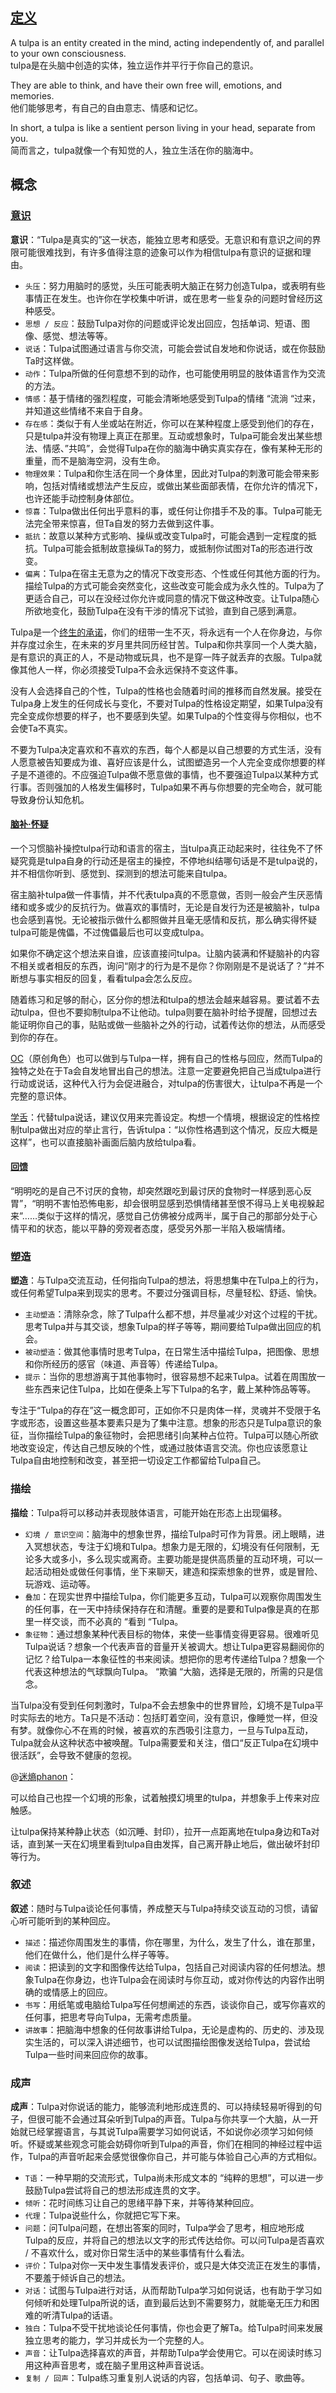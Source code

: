 ## [定义](https://www.tulpa.info/what-is-a-tulpa/)

A tulpa is an entity created in the mind, acting independently of, and parallel to your own consciousness.  
tulpa是在头脑中创造的实体，独立运作并平行于你自己的意识。

They are able to think, and have their own free will, emotions, and memories.  
他们能够思考，有自己的自由意志、情感和记忆。

In short, a tulpa is like a sentient person living in your head, separate from you.  
简而言之，tulpa就像一个有知觉的人，独立生活在你的脑海中。

## 概念

### [意识](https://tulpa.cn/2022/01/29/tulpas_creation_sentience_vocality/?variant=zh-cn)

**意识**：“Tulpa是真实的”这一状态，能独立思考和感受。无意识和有意识之间的界限可能很难找到，有许多值得注意的迹象可以作为相信tulpa有意识的证据和理由。

- `头压`：努力用脑时的感觉，头压可能表明大脑正在努力创造Tulpa，或表明有些事情正在发生。也许你在学校集中听讲，或在思考一些复杂的问题时曾经历这种感受。
- `思想 / 反应`：鼓励Tulpa对你的问题或评论发出回应，包括单词、短语、图像、感觉、想法等等。
- `说话`：Tulpa试图通过语言与你交流，可能会尝试自发地和你说话，或在你鼓励Ta时这样做。
- `动作`：Tulpa所做的任何意想不到的动作，也可能使用明显的肢体语言作为交流的方法。
- `情感`：基于情绪的强烈程度，可能会清晰地感受到Tulpa的情绪 “流淌 “过来，并知道这些情绪不来自于自身。
- `存在感`：类似于有人坐或站在附近，你可以在某种程度上感受到他们的存在，只是tulpa并没有物理上真正在那里。互动或想象时，Tulpa可能会发出某些想法、情感、”共鸣”，会觉得Tulpa在你的脑海中确实真实存在，像有某种无形的重量，而不是脑海空洞，没有生命。
- `物理效果`：Tulpa和你生活在同一个身体里，因此对Tulpa的刺激可能会带来影响，包括对情绪或想法产生反应，或做出某些面部表情，在你允许的情况下，也许还能手动控制身体部位。
- `惊喜`：Tulpa做出任何出乎意料的事，或任何让你措手不及的事。Tulpa可能无法完全带来惊喜，但Ta自发的努力去做到这件事。
- `抵抗`：故意以某种方式影响、操纵或改变Tulpa时，可能会遇到一定程度的抵抗。Tulpa可能会抵制故意操纵Ta的努力，或抵制你试图对Ta的形态进行改变。
- `偏离`：Tulpa在宿主无意为之的情况下改变形态、个性或任何其他方面的行为。描绘Tulpa的方式可能会突然变化，这些改变可能会成为永久性的。Tulpa为了更适合自己，可以在没经过你允许或同意的情况下做这种改变。让Tulpa随心所欲地变化，鼓励Tulpa在没有干涉的情况下试验，直到自己感到满意。

Tulpa是一个[终生的承诺](https://yamaeye.github.io/picture/music/turn-around/)，你们的纽带一生不灭，将永远有一个人在你身边，与你并存度过余生，在未来的岁月里共同历经甘苦。Tulpa和你共享同一个人类大脑，是有意识的真正的人，不是动物或玩具，也不是穿一阵子就丢弃的衣服。Tulpa就像其他人一样，你必须接受Tulpa不会永远保持不变这件事。

没有人会选择自己的个性，Tulpa的性格也会随着时间的推移而自然发展。接受在Tulpa身上发生的任何成长与变化，不要对Tulpa的性格设定期望，如果Tulpa没有完全变成你想要的样子，也不要感到失望。如果Tulpa的个性变得与你相似，也不会使Ta不真实。

不要为Tulpa决定喜欢和不喜欢的东西，每个人都是以自己想要的方式生活，没有人愿意被告知要成为谁、喜好应该是什么，试图塑造另一个人完全变成你想要的样子是不道德的。不应强迫Tulpa做不愿意做的事情，也不要强迫Tulpa以某种方式行事。否则强加的人格发生偏移时，Tulpa如果不再与你想要的完全吻合，就可能导致身份认知危机。

#### [脑补·怀疑](https://tulpa.cn/2023/09/11/about_doubt/?variant=zh-cn)

一个习惯脑补操控tulpa行动和语言的宿主，当tulpa真正动起来时，往往免不了怀疑究竟是tulpa自身的行动还是宿主的操控，不停地纠结哪句话是不是tulpa说的，并不相信你听到、感觉到、探测到的想法可能来自tulpa。

宿主脑补tulpa做一件事情，并不代表tulpa真的不愿意做，否则一般会产生厌恶情绪和或多或少的反抗行为。做喜欢的事情时，无论是自发行为还是被脑补，tulpa也会感到喜悦。无论被指示做什么都照做并且毫无感情和反抗，那么确实得怀疑tulpa可能是傀儡，不过傀儡最后也可以变成tulpa。

如果你不确定这个想法来自谁，应该直接问tulpa。让脑内装满和怀疑脑补的内容不相关或者相反的东西，询问“刚才的行为是不是你？你刚刚是不是说话了？”并不断想与事实相反的回复，看看tulpa会怎么反应。

随着练习和足够的耐心，区分你的想法和tulpa的想法会越来越容易。要试着不去动tulpa，但也不要抑制tulpa不让他动。tulpa则要在脑补时给予提醒，回想过去能证明你自己的事，贴贴或做一些脑补之外的行动，试着传达你的想法，从而感受到你的存在。

[OC](https://tulpa.cn/2021/08/21/cn-tulpa-community-guidelines/?variant=zh-cn)（原创角色）也可以做到与Tulpa一样，拥有自己的性格与回应，然而Tulpa的独特之处在于Ta会自发地冒出自己的想法。注意一定要避免把自己当成tulpa进行行动或说话，这种代入行为会促进融合，对tulpa的伤害很大，让tulpa不再是一个完整的意识体。

[学舌](https://tulpa.cn/2020/11/16/%e3%80%90%e6%8e%a5%e5%a6%82%e4%bd%95%e5%85%bb%e6%88%90%e3%80%91%e4%b8%80%e4%ba%9b%e4%b8%aa%e4%ba%ba%e5%ae%9e%e6%93%8d%ef%bc%88%e8%bf%b7%e7%86%b5phanon%ef%bc%89/?variant=zh-cn)：代替tulpa说话，建议仅用来完善设定。构想一个情境，根据设定的性格控制tulpa做出对应的举止言行，告诉tulpa：“以你性格遇到这个情况，反应大概是这样”，也可以直接脑补画面后脑内放给tulpa看。

#### [回馈](https://tulpa.cn/2020/11/16/%e5%a6%82%e4%bd%95%e5%85%bb%e6%88%90tulpa%e8%bf%b7%e7%86%b5phanon/?variant=zh-cn)

“明明吃的是自己不讨厌的食物，却突然跟吃到最讨厌的食物时一样感到恶心反胃”，“明明不害怕恐怖电影，却会很明显感到恐惧情绪甚至恨不得马上关电视躲起来”……类似于这样的情况，感觉自己仿佛被分成两半，属于自己的那部分处于心情平和的状态，能以平静的旁观者态度，感受另外那一半陷入极端情绪。

### 塑造

**塑造**：与Tulpa交流互动，任何指向Tulpa的想法，将思想集中在Tulpa上的行为，或任何希望Tulpa来到现实的思考。不要过分强调目标，尽量轻松、舒适、愉快。

- `主动塑造`：清除杂念，除了Tulpa什么都不想，并尽量减少对这个过程的干扰。思考Tulpa并与其交谈，想象Tulpa的样子等等，期间要给Tulpa做出回应的机会。
- `被动塑造`：做其他事情时思考Tulpa，在日常生活中描绘Tulpa，把图像、思想和你所经历的感官（味道、声音等）传递给Tulpa。
- `提示`：当你的思想游离于其他事物时，很容易想不起来Tulpa。试着在周围放一些东西来记住Tulpa，比如在便条上写下Tulpa的名字，戴上某种饰品等等。

专注于“Tulpa的存在”这一概念即可，正如你不只是肉体一样，灵魂并不受限于名字或形态，设置这些基本要素只是为了集中注意。想象的形态只是Tulpa意识的象征，当你描绘Tulpa的象征物时，会把思绪引向某种占位符。Tulpa可以随心所欲地改变设定，传达自己想反映的个性，或通过肢体语言交流。你也应该愿意让Tulpa自由地控制和改变，甚至把一切设定工作都留给Tulpa自己。

### 描绘

**描绘**：Tulpa将可以移动并表现肢体语言，可能开始在形态上出现偏移。

- `幻境 / 意识空间`：脑海中的想象世界，描绘Tulpa时可作为背景。闭上眼睛，进入冥想状态，专注于幻境和Tulpa。想象力是无限的，幻境没有任何限制，无论多大或多小，多么现实或离奇。主要功能是提供高质量的互动环境，可以一起活动相处或做任何事情，坐下来聊天，建造和探索想象的世界，或是冒险、玩游戏、运动等。
- `叠加`：在现实世界中描绘Tulpa，你们能更多互动，Tulpa可以观察你周围发生的任何事，在一天中持续保持存在和清醒。重要的是要和Tulpa像是真的在那里一样交谈，而不必真的 “看到 “Tulpa。
- `象征物`：通过想象某种代表目标的物体，来使一些事情变得更容易。很难听见Tulpa说话？想象一个代表声音的音量开关被调大。想让Tulpa更容易翻阅你的记忆？给Tulpa一本象征性的书来阅读。想把你的思考传递给Tulpa？想象一个代表这种想法的气球飘向Tulpa。 “欺骗 “大脑，选择是无限的，所需的只是信念。

当Tulpa没有受到任何刺激时，Tulpa不会去想象中的世界冒险，幻境不是Tulpa平时实际去的地方。Ta只是不活动：包括盯着空间，没有意识，像睡觉一样，但没有梦。就像你心不在焉的时候，被喜欢的东西吸引注意力，一旦与Tulpa互动，Tulpa就会从这种状态中被唤醒。Tulpa需要爱和关注，借口“反正Tulpa在幻境中很活跃”，会导致不健康的忽视。

@[迷熵phanon](https://tulpa.cn/2020/11/16/%e5%a6%82%e4%bd%95%e5%85%bb%e6%88%90tulpa%e8%bf%b7%e7%86%b5phanon/?variant=zh-cn)：

可以给自己也捏一个幻境的形象，试着触摸幻境里的tulpa，并想象手上传来对应触感。

让tulpa保持某种静止状态（如沉睡、封印），拉开一点距离地在tulpa身边和Ta对话，直到某一天在幻境里看到tulpa自由发挥，自己离开静止地后，做出破坏封印等行为。

### 叙述

**叙述**：随时与Tulpa谈论任何事情，养成整天与Tulpa持续交谈互动的习惯，请留心听可能听到的某种回应。

- `描述`：描述你周围发生的事情，你在哪里，为什么，发生了什么，谁在那里，他们在做什么，他们是什么样子等等。
- `阅读`：把读到的文字和图像传达给Tulpa，包括自己对阅读内容的任何想法。想象Tulpa在你身边，也许Tulpa会在阅读时与你互动，或对你传达的内容作出明确的或情感上的回应。
- `书写`：用纸笔或电脑给Tulpa写任何想阐述的东西，谈谈你自己，或写你喜欢的任何事，把思考导向Tulpa，无需考虑质量。
- `讲故事`：把脑海中想象的任何故事讲给Tulpa，无论是虚构的、历史的、涉及现实生活的，可以深入讲述细节，也可以试图描绘图像发送给Tulpa，尝试给Tulpa一些时间来回应你的故事。

### 成声

**成声**：Tulpa对你说话的能力，能够流利地形成连贯的、可以持续轻易听得到的句子，但很可能不会通过耳朵听到Tulpa的声音。Tulpa与你共享一个大脑，从一开始就已经掌握语言，与其说Tulpa需要学习如何说话，不如说你必须学习如何倾听。怀疑或某些观念可能会妨碍你听到Tulpa的声音，你们在相同的神经过程中运作，Tulpa的声音听起来会感觉很像你自己，并可能与体验自己心声的方式相似。

- `T语`：一种早期的交流形式，Tulpa尚未形成文本的 “纯粹的思想”，可以进一步鼓励Tulpa尝试将自己的想法形成连贯的文字。
- `倾听`：花时间练习让自己的思绪平静下来，并等待某种回应。
- `代理`：Tulpa说些什么，你就把它写下来。
- `问题`：问Tulpa问题，在想出答案的同时，Tulpa学会了思考，相应地形成Tulpa的反应，并将自己的想法以文字的形式传达给你。可以问Tulpa是否喜欢 / 不喜欢什么，或对你日常生活中的某些事情有什么看法。
- `评价`：Tulpa对你一天中发生事情发表评价，或只是大体交流正在发生的事情，不要羞于倾诉自己的想法。
- `对话`：试图与Tulpa进行对话，从而帮助Tulpa学习如何说话，也有助于学习如何倾听和处理Tulpa所说的话，直到最后达到不需要努力，就能毫无压力和困难的听清Tulpa的话语。
- `独白`：Tulpa不受干扰地谈论任何事情，你也会更了解Ta。给Tulpa时间来发展独立思考的能力，学习并成长为一个完整的人。
- `声音`：让Tulpa选择喜欢的声音，并帮助Tulpa学会使用它。可以在阅读时练习用这种声音思考，或在脑子里用这种声音说话。
- `复制 / 回声`：Tulpa练习重复别人说话的内容，包括单词、句子、歌曲等。



